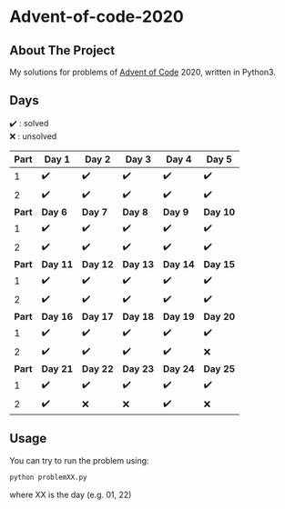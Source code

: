# Advent-of-code-2020

## About The Project
My solutions for problems of <a href="https://adventofcode.com/">Advent of Code</a> 2020, written in Python3.

## Days

:heavy_check_mark: : solved <br>
:x: : unsolved

| Part | Day 1 | Day 2 | Day 3 | Day 4 | Day 5 |
| --- | --- | --- | --- | --- | --- |
| 1 | :heavy_check_mark: | :heavy_check_mark: | :heavy_check_mark: | :heavy_check_mark: | :heavy_check_mark: |
| 2 | :heavy_check_mark: | :heavy_check_mark: | :heavy_check_mark: | :heavy_check_mark: | :heavy_check_mark: |
| **Part** | **Day 6** | **Day 7** | **Day 8** | **Day 9** | **Day 10** |
| 1 | :heavy_check_mark: | :heavy_check_mark: | :heavy_check_mark: | :heavy_check_mark: | :heavy_check_mark: |
| 2 | :heavy_check_mark: | :heavy_check_mark: | :heavy_check_mark: | :heavy_check_mark: | :heavy_check_mark: |
| **Part** | **Day 11** | **Day 12** | **Day 13** | **Day 14** | **Day 15** |
| 1 | :heavy_check_mark: | :heavy_check_mark: | :heavy_check_mark: | :heavy_check_mark: | :heavy_check_mark: |
| 2 | :heavy_check_mark: | :heavy_check_mark: | :heavy_check_mark: | :heavy_check_mark: | :heavy_check_mark: |
| **Part** | **Day 16** | **Day 17** | **Day 18** | **Day 19** | **Day 20** |
| 1 | :heavy_check_mark: | :heavy_check_mark: | :heavy_check_mark: | :heavy_check_mark: | :heavy_check_mark: |
| 2 | :heavy_check_mark: | :heavy_check_mark: | :heavy_check_mark: | :heavy_check_mark: | :x: |
| **Part** | **Day 21** | **Day 22** | **Day 23** | **Day 24** | **Day 25** |
| 1 | :heavy_check_mark: | :heavy_check_mark: | :heavy_check_mark: | :heavy_check_mark: | :heavy_check_mark: |
| 2 | :heavy_check_mark: | :x: | :x: | :heavy_check_mark: | :x: |

## Usage
You can try to run the problem using:
```sh
python problemXX.py
```
where XX is the day (e.g. 01, 22)

